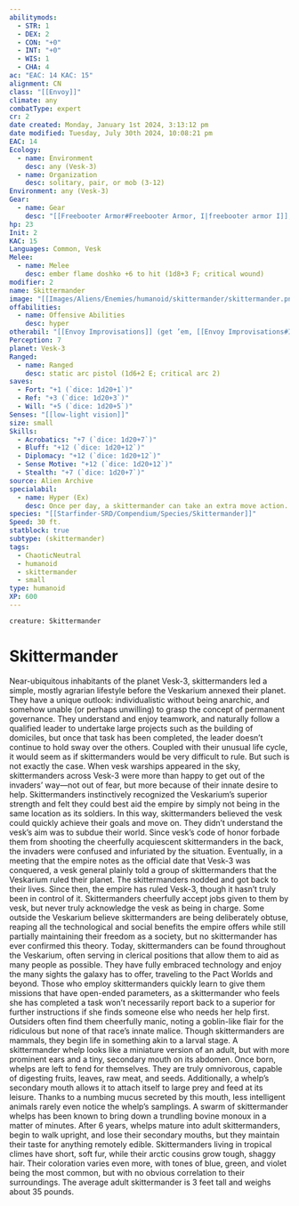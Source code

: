 ```yaml
---
abilitymods:
  - STR: 1
  - DEX: 2
  - CON: "+0"
  - INT: "+0"
  - WIS: 1
  - CHA: 4
ac: "EAC: 14 KAC: 15"
alignment: CN
class: "[[Envoy]]"
climate: any
combatType: expert
cr: 2
date created: Monday, January 1st 2024, 3:13:12 pm
date modified: Tuesday, July 30th 2024, 10:08:21 pm
EAC: 14
Ecology:
  - name: Environment
    desc: any (Vesk-3)
  - name: Organization
    desc: solitary, pair, or mob (3-12)
Environment: any (Vesk-3)
Gear:
  - name: Gear
    desc: "[[Freebooter Armor#Freebooter Armor, I|freebooter armor I]], [[Flame Doshko#Flame Doshko, Ember|ember flame doshko]], [[Arc Pistol#Arc Pistol, Static| static arc pistol]] with 3 [[Battery#Battery, Standard|Batteries]] (20 charges each)"
hp: 23
Init: 2
KAC: 15
Languages: Common, Vesk
Melee:
  - name: Melee
    desc: ember flame doshko +6 to hit (1d8+3 F; critical wound)
modifier: 2
name: Skittermander
image: "[[Images/Aliens/Enemies/humanoid/skittermander/skittermander.png]]"
offabilities:
  - name: Offensive Abilities
    desc: hyper
otherabil: "[[Envoy Improvisations]] (get ’em, [[Envoy Improvisations#Inspiring Boost (EX)|inspiring boost]] [8 SP])"
Perception: 7
planet: Vesk-3
Ranged:
  - name: Ranged
    desc: static arc pistol (1d6+2 E; critical arc 2)
saves:
  - Fort: "+1 (`dice: 1d20+1`)"
  - Ref: "+3 (`dice: 1d20+3`)"
  - Will: "+5 (`dice: 1d20+5`)"
Senses: "[[low-light vision]]"
size: small
Skills:
  - Acrobatics: "+7 (`dice: 1d20+7`)"
  - Bluff: "+12 (`dice: 1d20+12`)"
  - Diplomacy: "+12 (`dice: 1d20+12`)"
  - Sense Motive: "+12 (`dice: 1d20+12`)"
  - Stealth: "+7 (`dice: 1d20+7`)"
source: Alien Archive
specialabil:
  - name: Hyper (Ex)
    desc: Once per day, a skittermander can take an extra move action.
species: "[[Starfinder-SRD/Compendium/Species/Skittermander]]"
Speed: 30 ft.
statblock: true
subtype: (skittermander)
tags:
  - ChaoticNeutral
  - humanoid
  - skittermander
  - small
type: humanoid
XP: 600
---
```


```statblock
creature: Skittermander
```

# Skittermander

Near-ubiquitous inhabitants of the planet Vesk-3, skittermanders led a simple, mostly agrarian lifestyle before the Veskarium annexed their planet. They have a unique outlook: individualistic without being anarchic, and somehow unable (or perhaps unwilling) to grasp the concept of permanent governance. They understand and enjoy teamwork, and naturally follow a qualified leader to undertake large projects such as the building of domiciles, but once that task has been completed, the leader doesn’t continue to hold sway over the others. Coupled with their unusual life cycle, it would seem as if skittermanders would be very difficult to rule. But such is not exactly the case.
When vesk warships appeared in the sky, skittermanders across Vesk-3 were more than happy to get out of the invaders’ way—not out of fear, but more because of their innate desire to help. Skittermanders instinctively recognized the Veskarium’s superior strength and felt they could best aid the empire by simply not being in the same location as its soldiers. In this way, skittermanders believed the vesk could quickly achieve their goals and move on. They didn’t understand the vesk’s aim was to subdue their world. Since vesk’s code of honor forbade them from shooting the cheerfully acquiescent skittermanders in the back, the invaders were confused and infuriated by the situation.
Eventually, in a meeting that the empire notes as the official date that Vesk-3 was conquered, a vesk general plainly told a group of skittermanders that the Veskarium ruled their planet. The skittermanders nodded and got back to their lives. Since then, the empire has ruled Vesk-3, though it hasn’t truly been in control of it. Skittermanders cheerfully accept jobs given to them by vesk, but never truly acknowledge the vesk as being in charge. Some outside the Veskarium believe skittermanders are being deliberately obtuse, reaping all the technological and social benefits the empire offers while still partially maintaining their freedom as a society, but no skittermander has ever confirmed this theory.
Today, skittermanders can be found throughout the Veskarium, often serving in clerical positions that allow them to aid as many people as possible. They have fully embraced technology and enjoy the many sights the galaxy has to offer, traveling to the Pact Worlds and beyond. Those who employ skittermanders quickly learn to give them missions that have open-ended parameters, as a skittermander who feels she has completed a task won’t necessarily report back to a superior for further instructions if she finds someone else who needs her help first. Outsiders often find them cheerfully manic, noting a goblin-like flair for the ridiculous but none of that race’s innate malice.
Though skittermanders are mammals, they begin life in something akin to a larval stage. A skittermander whelp looks like a miniature version of an adult, but with more prominent ears and a tiny, secondary mouth on its abdomen. Once born, whelps are left to fend for themselves. They are truly omnivorous, capable of digesting fruits, leaves, raw meat, and seeds. Additionally, a whelp’s secondary mouth allows it to attach itself to large prey and feed at its leisure. Thanks to a numbing mucus secreted by this mouth, less intelligent animals rarely even notice the whelp’s samplings. A swarm of skittermander whelps has been known to bring down a trundling bovine monoux in a matter of minutes.
After 6 years, whelps mature into adult skittermanders, begin to walk upright, and lose their secondary mouths, but they maintain their taste for anything remotely edible. Skittermanders living in tropical climes have short, soft fur, while their arctic cousins grow tough, shaggy hair. Their coloration varies even more, with tones of blue, green, and violet being the most common, but with no obvious correlation to their surroundings.
The average adult skittermander is 3 feet tall and weighs about 35 pounds.
